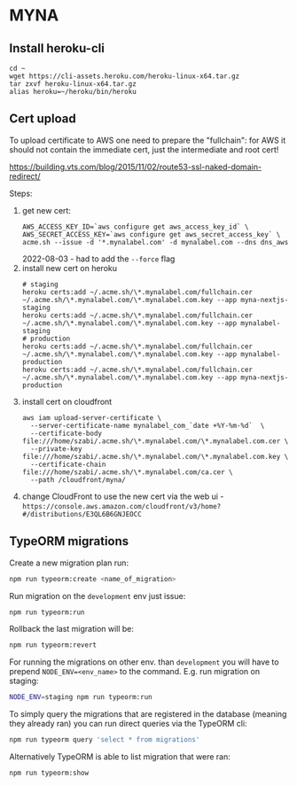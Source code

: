 # MYNA

## Install heroku-cli

```
cd ~
wget https://cli-assets.heroku.com/heroku-linux-x64.tar.gz
tar zxvf heroku-linux-x64.tar.gz
alias heroku=~/heroku/bin/heroku
```

## Cert upload

To upload certificate to AWS one need to prepare the "fullchain": for AWS it
should not contain the immediate cert, just the intermediate and root cert!

https://building.vts.com/blog/2015/11/02/route53-ssl-naked-domain-redirect/


Steps:
1. get new cert:
   ```
   AWS_ACCESS_KEY_ID=`aws configure get aws_access_key_id` \
   AWS_SECRET_ACCESS_KEY=`aws configure get aws_secret_access_key` \
   acme.sh --issue -d '*.mynalabel.com' -d mynalabel.com --dns dns_aws
   ```
   2022-08-03 - had to add the `--force` flag
2. install new cert on heroku
   ```
   # staging
   heroku certs:add ~/.acme.sh/\*.mynalabel.com/fullchain.cer ~/.acme.sh/\*.mynalabel.com/\*.mynalabel.com.key --app myna-nextjs-staging
   heroku certs:add ~/.acme.sh/\*.mynalabel.com/fullchain.cer ~/.acme.sh/\*.mynalabel.com/\*.mynalabel.com.key --app mynalabel-staging
   # production
   heroku certs:add ~/.acme.sh/\*.mynalabel.com/fullchain.cer ~/.acme.sh/\*.mynalabel.com/\*.mynalabel.com.key --app mynalabel-production
   heroku certs:add ~/.acme.sh/\*.mynalabel.com/fullchain.cer ~/.acme.sh/\*.mynalabel.com/\*.mynalabel.com.key --app myna-nextjs-production
   ```
3. install cert on cloudfront
   ```
   aws iam upload-server-certificate \
     --server-certificate-name mynalabel_com_`date +%Y-%m-%d`  \
     --certificate-body file:///home/szabi/.acme.sh/\*.mynalabel.com/\*.mynalabel.com.cer \
     --private-key file:///home/szabi/.acme.sh/\*.mynalabel.com/\*.mynalabel.com.key \
     --certificate-chain file:///home/szabi/.acme.sh/\*.mynalabel.com/ca.cer \
     --path /cloudfront/myna/
   ```
4. change CloudFront to use the new cert via the web ui - `https://console.aws.amazon.com/cloudfront/v3/home?#/distributions/E3QL6B6GNJEOCC`

## TypeORM migrations

Create a new migration plan run:
```sh
npm run typeorm:create <name_of_migration>
```

Run migration on the `development` env just issue:
```sh
npm run typeorm:run
```

Rollback the last migration will be:
```sh
npm run typeorm:revert
```

For running the migrations on other env. than `development` you will have to
prepend `NODE_ENV=<env_name>` to the command. E.g. run migration on staging:
```sh
NODE_ENV=staging npm run typeorm:run
```

To simply query the migrations that are registered in the database (meaning they
already ran) you can run direct queries via the TypeORM cli:
```sh
npm run typeorm query 'select * from migrations'
```

Alternatively TypeORM is able to list migration that were ran:
```sh
npm run typeorm:show
```
